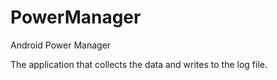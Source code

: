 PowerManager
============

Android Power Manager

The application that collects the data and writes to the log file.
